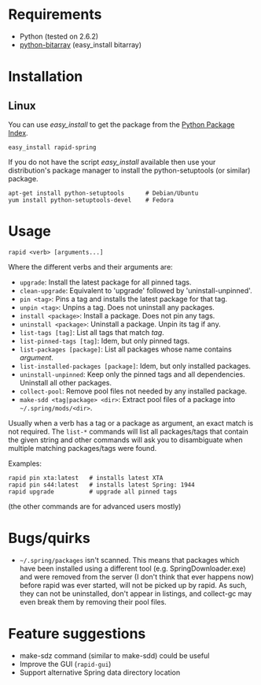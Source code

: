 # Requirements

 * Python (tested on 2.6.2)
 * [python-bitarray](http://pypi.python.org/pypi/bitarray/0.3.2) (easy_install bitarray)

# Installation

## Linux

You can use *easy_install* to get the package from the [Python Package Index](http://pypi.python.org/pypi/rapid-spring/).

    easy_install rapid-spring

If you do not have the script *easy_install* available then use your distribution's package manager to install the python-setuptools (or similar) package.

    apt-get install python-setuptools      # Debian/Ubuntu
    yum install python-setuptools-devel    # Fedora

# Usage

    rapid <verb> [arguments...]

Where the different verbs and their arguments are:

 * `upgrade`: Install the latest package for all pinned tags.
 * `clean-upgrade`: Equivalent to 'upgrade' followed by 'uninstall-unpinned'. 
 * `pin <tag>`: Pins a tag and installs the latest package for that tag.
 * `unpin <tag>`: Unpins a tag. Does not uninstall any packages.
 * `install <package>`: Install a package. Does not pin any tags.
 * `uninstall <package>`: Uninstall a package. Unpin its tag if any.
 * `list-tags [tag]`: List all tags that match *tag*.
 * `list-pinned-tags [tag]`: Idem, but only pinned tags.
 * `list-packages [package]`: List all packages whose name contains *argument*.
 * `list-installed-packages [package]`: Idem, but only installed packages.
 * `uninstall-unpinned`: Keep only the pinned tags and all dependencies. Uninstall all other packages.
 * `collect-pool`: Remove pool files not needed by any installed package.
 * `make-sdd <tag|package> <dir>`: Extract pool files of a package into `~/.spring/mods/<dir>`.

Usually when a verb has a tag or a package as argument, an exact match is not required. The `list-*` commands will list all packages/tags that contain the given string and other commands will ask you to disambiguate when multiple matching packages/tags were found.

Examples:

    rapid pin xta:latest   # installs latest XTA
    rapid pin s44:latest   # installs latest Spring: 1944
    rapid upgrade          # upgrade all pinned tags

(the other commands are for advanced users mostly)

# Bugs/quirks

 * `~/.spring/packages` isn't scanned. This means that packages which have been installed using a different tool (e.g. SpringDownloader.exe) and were removed from the server (I don't think that ever happens now) before rapid was ever started, will not be picked up by rapid. As such, they can not be uninstalled, don't appear in listings, and collect-gc may even break them by removing their pool files.

# Feature suggestions

 * make-sdz command (similar to make-sdd) could be useful
 * Improve the GUI (`rapid-gui`)
 * Support alternative Spring data directory location
  